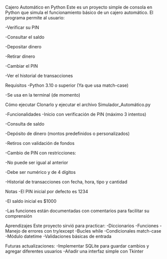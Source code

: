 Cajero Automático en Python
Este es un proyecto simple de consola en Python que simula el funcionamiento básico de un cajero automático. El programa permite al usuario:

-Verificar su PIN

-Consultar el saldo

-Depositar dinero

-Retirar dinero

-Cambiar el PIN

-Ver el historial de transacciones

Requisitos
-Python 3.10 o superior (Ya que usa match-case)

-Se usa en la terminal (de momento)

Cómo ejecutar
Clonarlo y ejecutar el archivo Simulador_Automático.py


-Funcionalidades
-Inicio con verificación de PIN (máximo 3 intentos)

-Consulta de saldo

-Depósito de dinero (montos predefinidos o personalizados)

-Retiros con validación de fondos

-Cambio de PIN con restricciones:

-No puede ser igual al anterior

-Debe ser numérico y de 4 dígitos

-Historial de transacciones con fecha, hora, tipo y cantidad



Notas
-El PIN inicial por defecto es 1234

-El saldo inicial es $1000

-Las funciones están documentadas con comentarios para facilitar su comprensión

Aprendizajes
Este proyecto sirvió para practicar:
-Diccionarios
-Funciones
-Manejo de errores con try/except
-Bucles while
-Condicionales match-case
-Módulo datetime
-Validaciones básicas de entrada

Futuras actualizaciones: 
-Implementar SQLite para guardar cambios y agregar diferentes usuarios
-Añadir una interfaz simple con Tkinter

